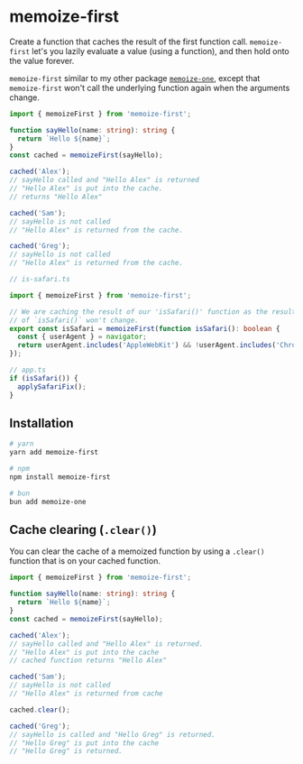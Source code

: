 # memoize-first

Create a function that caches the result of the first function call. `memoize-first` let's you lazily evaluate a value (using a function), and then hold onto the value forever.

`memoize-first` similar to my other package [`memoize-one`](https://github.com/alexreardon/memoize-one), except that `memoize-first` won't call the underlying function again when the arguments change.

```ts
import { memoizeFirst } from 'memoize-first';

function sayHello(name: string): string {
  return `Hello ${name}`;
}
const cached = memoizeFirst(sayHello);

cached('Alex');
// sayHello called and "Hello Alex" is returned
// "Hello Alex" is put into the cache.
// returns "Hello Alex"

cached('Sam');
// sayHello is not called
// "Hello Alex" is returned from the cache.

cached('Greg');
// sayHello is not called
// "Hello Alex" is returned from the cache.
```

```ts
// is-safari.ts

import { memoizeFirst } from 'memoize-first';

// We are caching the result of our 'isSafari()' function as the result
// of `isSafari()` won't change.
export const isSafari = memoizeFirst(function isSafari(): boolean {
  const { userAgent } = navigator;
  return userAgent.includes('AppleWebKit') && !userAgent.includes('Chrome');
});

// app.ts
if (isSafari()) {
  applySafariFix();
}
```

## Installation

```bash
# yarn
yarn add memoize-first

# npm
npm install memoize-first

# bun
bun add memoize-one
```

## Cache clearing (`.clear()`)

You can clear the cache of a memoized function by using a `.clear()` function that is on your cached function.

```ts
import { memoizeFirst } from 'memoize-first';

function sayHello(name: string): string {
  return `Hello ${name}`;
}
const cached = memoizeFirst(sayHello);

cached('Alex');
// sayHello called and "Hello Alex" is returned.
// "Hello Alex" is put into the cache
// cached function returns "Hello Alex"

cached('Sam');
// sayHello is not called
// "Hello Alex" is returned from cache

cached.clear();

cached('Greg');
// sayHello is called and "Hello Greg" is returned.
// "Hello Greg" is put into the cache
// "Hello Greg" is returned.
```
